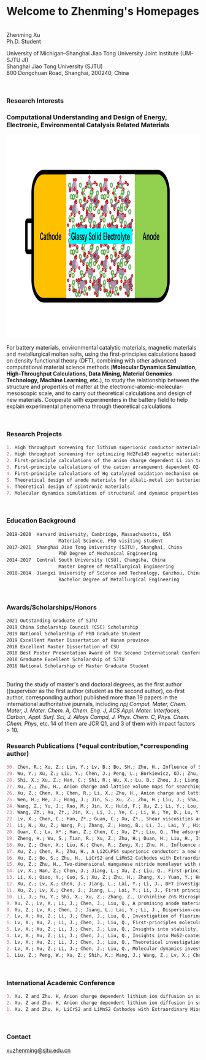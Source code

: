 # Welcome to Zhenming's Homepages

&nbsp;  
Zhenming Xu  
Ph.D. Student  

University of Michigan–Shanghai Jiao Tong University Joint Institute (UM-SJTU JI)   
Shanghai Jiao Tong University (SJTU)   
800 Dongchuan Road, Shanghai, 200240, China  

&nbsp;
### Research Interests

### **Computational Understanding and Design of Energy, Electronic, Environmental Catalysis Related Materials**

<img src="https://github.com/zhenming-xu/zhenming-xu/blob/gh-pages/Glassy-Solid-Electrolyte.png" alt="GitHub" title="GitHub" width="1000" height="528">

For battery materials, environmental catalytic materials, magnetic materials and metallurgical molten salts, using the first-principles calculations based on density functional theory (DFT), combining with other advanced computational material science methods (**Molecular Dynamics Simulation, High-Throughput Calculations, Data Mining, Material Genomics Technology, Machine Learning, etc.**), to study the relationship between the structure and properties of matter at the electronic-atomic-molecular-mesoscopic scale, and to carry out theoretical calculations and design of new materials. Cooperate with experimenters in the battery field to help explain experimental phenomena through theoretical calculations

&nbsp;
### Research Projects

```markdown
1. High throughput screening for lithium superionic conductor materials
2. High throughput screening for optimizing Nd2Fe14B magnetic materials
2. First-principle calculations of the anion charge dependent Li ion transport in bulk and electrode/electrolyte interface of Li-ion batteries
3. First-principle calculations of the cation arrangement dependent O2−/O− redox process in Li-rich Mn-based cathode materials
4. First-principle calculations of Hg catalyzed oxidation mechanism on MoS2 surface
5. Theoretical design of anode materials for alkali-metal ion batteries
6. Theoretical design of spintronic materials
7. Molecular dynamics simulations of structural and dynamic properties of molten salts
```

&nbsp;
### Education Background

```markdown
2019-2020  Harvard University, Cambridge, Massachusetts, USA    
                   Material Science, PhD visiting student
2017-2021  Shanghai Jiao Tong University (SJTU), Shanghai, China                         
                   PhD Degree of Mechanical Engineering
2014-2017  Central South University (CSU), Changsha, China           
                   Master Degree of Metallurgical Engineering               
2010-2014  Jiangxi University of Science and Technology, Ganzhou, China            
                   Bachelor Degree of Metallurgical Engineering 
```

&nbsp;
### Awards/Scholarships/Honors 

```markdown
2021 Outstanding Graduate of SJTU
2019 China Scholarship Council (CSC) Scholarship
2019 National Scholarship of PhD Graduate Student
2019 Excellent Master Dissertation of Hunan province
2018 Excellent Master Dissertation of CSU
2018 Best Poster Presentation Award of the Second International Conference on Energy Storage Materials
2018 Graduate Excellent Scholarship of SJTU
2016 National Scholarship of Master Graduate Student
```

&nbsp;  
During the study of master's and doctoral degrees, as the first author ((supervisor as the first author (student as the second author), co-first author, corresponding author) published more than 19 papers in the international authoritative journals, including *npj Comput. Mater, Chem. Mater, J. Mater. Chem. A, Chem. Eng. J, ACS Appl. Mater. Interfaces, Carbon, Appl. Surf. Sci, J. Alloys Compd, J. Phys. Chem. C, Phys. Chem. Chem. Phys*, etc. 14 of them are JCR Q1, and 3 of them with impact factors > 10. 

### Research Publications (†equal contribution,*corresponding author)

```markdown
30. Chen, R.; Xu, Z.; Lin, Y.; Lv, B.; Bo, SH.; Zhu, H., Influence of Structural Distortion and Lattice Dynamics on Li-Ion Diffusion in Li3OCl1–xBrx Superionic Conductors. ACS Applied Energy Materials 2021, 4, 2107
29. Wu, Y.; Xu, Z.; Liu, Y.; Chen, J.; Peng, L.; Borkiewicz, OJ.; Zhu, H.; Bo, SH.; Xia, Y., Electronic Structure of Anode Material Li2TiSiO5 and Its Structural Evolution during Lithiation. The Journal of Physical Chemistry C 2021, 125, 3733
28. Shi, X.; Xu, Z.; Han, C.; Shi, R.; Wu, X.; Lu, B.; Zhou, J.; Liang, S., Highly Dispersed Cobalt Nanoparticles Embedded in Nitrogen-Doped Graphitized Carbon for Fast and Durable Potassium Storage. Nano-Micro Letters 2021, 13 (1), 1-12.
27. Xu, Z.; Zhu, H., Anion charge and lattice volume maps for searching lithium superionic conductors. Chem. Mater. 2020, 32 (11), 4618-4626.
26. Xu, Z.; Chen, X.; Chen, R.; Li, X.; Zhu, H., Anion charge and lattice volume dependent lithium ion migration in compounds with fcc anion sublattices. npj Computational Materials 2020, 6 (1), 47.
25. Wen, H.; He, J.; Hong, J.; Jin, S.; Xu, Z.; Zhu, H.; Liu, J.; Sha, G.; Yue, F.; Dan, Y., Efficient Er/O‐Doped Silicon Light‐Emitting Diodes at Communication Wavelength by Deep Cooling. Advanced Optical Materials 2020, 8 (18), 2000720.
24. Wang, Z.; Yu, J.; Rao, M.; Jin, X.; Huld, F.; Xu, Z.; Li, Y.; Lou, F.; Ye, D.; Qiu, Y., Challenges, mitigation strategies and perspectives in development of Li metal anode. Nano Select 2020, 1 (6), 622-638.
23. Wang, Z†.; Xu, Z†.; Jin, X.; Li, J.; Ye, C.; Li, W.; Ye, D.; Lu, Y.; Qiu, Y., Dendrite-free and air-stable lithium metal batteries enabled by electroless plating with aluminum fluoride. Journal of Materials Chemistry A 2020, 8, 9218-9227.
22. Lv, X.; Chen, C.; Han, Z*.; Guan, C.; Xu, Z*., Shear viscosities and thermal conductivity of NaF-AlF3 molten salts: A non-equilibrium molecular dynamics study. J. Fluorine Chem. 2020, 241, 109675.
21. Li, N.; Xu, Z.; Wang, P.; Zhang, Z.; Hong, B.; Li, J.; Lai, Y., High-rate Lithium-Sulfur Batteries Enabled via Vanadium Nitride Nanoparticle/3D Porous Graphene through Regulating the Polysulfides Transformation. Chem. Eng. J. 2020, 398 (15), 125432.
20. Guan, C.; Lv, X*.; Han, Z.; Chen, C.; Xu, Z*.; Liu, Q., The adsorption enhancement of graphene for fluorine and chlorine from water. Appl. Surf. Sci. 2020, 146157.
19. Zheng, H.; Wu, S.; Tian, R.; Xu, Z.; Zhu, H.; Duan, H.; Liu, H., Intrinsic Lithiophilicity of Li–Garnet Electrolytes Enabling High‐Rate Lithium Cycling. Adv. Funct. Mater. 2019, 1906189.
18. Xu, Z.; Chen, X.; Liu, K.; Chen, R.; Zeng, X.; Zhu, H., Influence of anion charge on Li ion diffusion in a new solid-state electrolyte, Li3LaI6. Chem. Mater. 2019, 31 (18), 7425-7433.
17. Xu, Z.; Chen, R.; Zhu, H., A Li2CuPS4 superionic conductor: a new sulfide-based solid-state electrolyte. Journal of Materials Chemistry A 2019, 7 (20), 12645-12653.
16. Xu, Z.; Bo, S.; Zhu, H., LiCrS2 and LiMnS2 Cathodes with Extraordinary Mixed Electron–Ion Conductivities and Favorable Interfacial Compatibilities with Sulfide Electrolyte. ACS applied materials & interfaces 2018, 10 (43), 36941-36953.
15. Xu, Z.; Zhu, H., Two-dimensional manganese nitride monolayer with room temperature rigid ferromagnetism under strain. The Journal of Physical Chemistry C, 2018, 122 (26), 14918-14927.
14. Lv, X.; Han, Z.; Chen, J.; Jiang, L.; Xu, Z.; Liu, Q., First-principles molecular dynamics study of ionic structure and transport properties of LiF-NaF-AlF3 molten salt. Chem. Phys. Lett. 2018, 706, 237-242.
13. Li, X.; Qiao, Y.; Guo, S.; Xu, Z.; Zhu, H.; Zhang, X.; Yuan, Y.; He, P.; Ishida, M.; Zhou, H., Direct Visualization of the Reversible O2-/O- Redox Process in Li‐Rich Cathode Materials. Adv. Mater. 2018, 30 (14), 1705197.
12. Xu, Z.; Lv, X.; Chen, J.; Jiang, L.; Lai, Y.; Li, J., DFT investigation of capacious, ultrafast and highly conductive hexagonal Cr2C and V2C monolayers as anode materials for high-performance lithium-ion batteries. Physical Chemistry Chemical Physics 2017, 19 (11), 7807-7819.
11. Xu, Z.; Lv, X.; Chen, J.; Jiang, L.; Lai, Y.; Li, J., First principles study of adsorption and oxidation mechanism of elemental mercury by HCl over MoS2 (100) surface. Chem. Eng. J. 2017, 308, 1225-1232.
10. Li, J.; Fu, Y.; Shi, X.; Xu, Z.; Zhang, Z., Urchinlike ZnS Microspheres Decorated with Nitrogen‐Doped Carbon: A Superior Anode Material for Lithium and Sodium Storage. Chemistry–A European Journal 2017, 23 (1), 157-166.
9. Xu, Z.; Lv, X.; Li, J.; Chen, J.; Liu, Q., A promising anode material for sodium-ion battery with high capacity and high diffusion ability: graphyne and graphdiyne. RSC advances 2016, 6 (30), 25594-25600.
8. Xu, Z.; Lv, X.; Chen, J.; Jiang, L.; Lai, Y.; Li, J., Dispersion-corrected DFT investigation on defect chemistry and potassium migration in potassium-graphite intercalation compounds for potassium ion batteries anode materials. Carbon 2016, 107, 885-894.
7. Lv, X.; Xu, Z.; Li, J.; Chen, J.; Liu, Q., Investigation of fluorine adsorption on nitrogen doped MgAl2O4 surface by first-principles. Appl. Surf. Sci. 2016, 376, 97-104.
6. Lv, X.; Xu, Z.; Li, J.; Chen, J.; Liu, Q., First-principles molecular dynamics investigation on Na3AlF6 molten salt. J. Fluorine Chem. 2016, 185, 42-47.
5. Lv, X.; Xu, Z.; Li, J.; Chen, J.; Liu, Q., Insights into stability, electronic properties, defect properties and Li ions migration of Na, Mg and Al-doped LiVPO4F for cathode materials of lithium ion batteries: A first-principles investigation. J. Solid State Chem. 2016, 239, 228-236.
4. Lv, X.; Xu, Z.; Li, J.; Chen, J.; Liu, Q., Insights into MoS2-coated LiVPO4F for lithium ion batteries: A first-principles investigation. J. Alloys Compd. 2016, 681, 253-259.
3. Lv, X.; Xu, Z.; Li, J.; Chen, J.; Liu, Q., Theoretical investigation on local structure and transport properties of NaF-AlF3 molten salts under electric field environment. J. Mol. Struct. 2016, 1117, 105-112.
2. Lv, X.; Xu, Z.; Li, J.; Chen, J.; Liu, Q., Molecular dynamics investigation on structural and transport properties of Na3AlF6–Al2O3 molten salt. J. Mol. Liq. 2016, 221, 26-32.
1. Liu, Z.; Peng, W.; Xu, Z.; Shih, K.; Wang, J.; Wang, Z.; Lv, X.; Chen, J.; Li, X., Molybdenum Disulfide-Coated Lithium Vanadium Fluorophosphate Anode: Experiments and First-Principles Calculations. ChemSusChem 2016, 9 (16), 2122-8.
```

&nbsp;
### International Academic Conference

```markdown
3. Xu. Z and Zhu. H, Anion charge dependent lithium ion diffusion in solids, American Physical Society Meeting. May, 2020, Montreal, Canada.
2. Xu. Z and Zhu. H, Anion charge dependent lithium ion diffusion in solids, The Electrochemical Society Meeting. March, 2020, Denver, USA.
1. Xu. Z and Zhu. H, LiCrS2 and LiMnS2 Cathodes with Extraordinary Mixed Electron-Ion Conductivities and Favorable Interfacial Compatibilities with Sulfide Electrolyte, The second International Conference on Energy Storage Materials. November, 2018, Shenzhen, China.
```
&nbsp;
### Contact

xuzhenming@sjtu.edu.cn  
